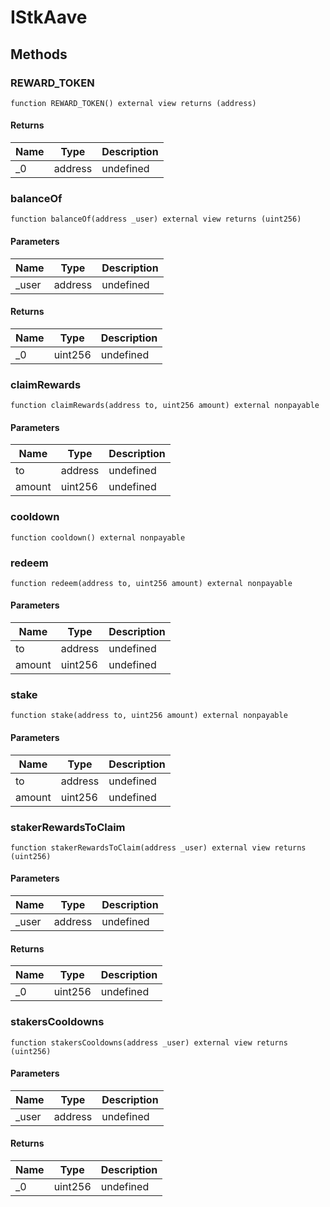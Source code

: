 # IStkAave









## Methods

### REWARD_TOKEN

```solidity
function REWARD_TOKEN() external view returns (address)
```






#### Returns

| Name | Type | Description |
|---|---|---|
| _0 | address | undefined |

### balanceOf

```solidity
function balanceOf(address _user) external view returns (uint256)
```





#### Parameters

| Name | Type | Description |
|---|---|---|
| _user | address | undefined |

#### Returns

| Name | Type | Description |
|---|---|---|
| _0 | uint256 | undefined |

### claimRewards

```solidity
function claimRewards(address to, uint256 amount) external nonpayable
```





#### Parameters

| Name | Type | Description |
|---|---|---|
| to | address | undefined |
| amount | uint256 | undefined |

### cooldown

```solidity
function cooldown() external nonpayable
```






### redeem

```solidity
function redeem(address to, uint256 amount) external nonpayable
```





#### Parameters

| Name | Type | Description |
|---|---|---|
| to | address | undefined |
| amount | uint256 | undefined |

### stake

```solidity
function stake(address to, uint256 amount) external nonpayable
```





#### Parameters

| Name | Type | Description |
|---|---|---|
| to | address | undefined |
| amount | uint256 | undefined |

### stakerRewardsToClaim

```solidity
function stakerRewardsToClaim(address _user) external view returns (uint256)
```





#### Parameters

| Name | Type | Description |
|---|---|---|
| _user | address | undefined |

#### Returns

| Name | Type | Description |
|---|---|---|
| _0 | uint256 | undefined |

### stakersCooldowns

```solidity
function stakersCooldowns(address _user) external view returns (uint256)
```





#### Parameters

| Name | Type | Description |
|---|---|---|
| _user | address | undefined |

#### Returns

| Name | Type | Description |
|---|---|---|
| _0 | uint256 | undefined |




